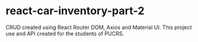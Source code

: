 # react-car-inventory-part-2
CRUD created using React Router DOM, Axios and Material UI. This project use and API created for the students of PUCRS.
